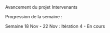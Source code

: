Avancement du projet Intervenants

Progression de la semaine :

Semaine 18 Nov - 22 Nov :
Itération 4 - En cours

